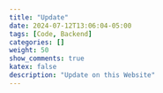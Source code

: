 ```yaml
---
title: "Update"
date: 2024-07-12T13:06:04-05:00
tags: [Code, Backend]
categories: []
weight: 50
show_comments: true
katex: false
description: "Update on this Website"
---
```


<!--more-->
